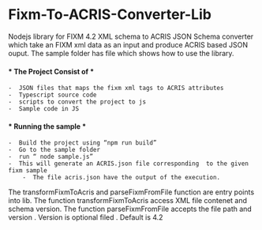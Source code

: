# Fixm-To-ACRIS-Converter-Lib

Nodejs library for FIXM 4.2 XML schema to ACRIS JSON Schema converter which take an FIXM xml data as an input and produce ACRIS based JSON ouput. The sample folder has file which shows how to use the library.  


####  * The Project Consist of * ####
	-  JSON files that maps the fixm xml tags to ACRIS attributes
	-  Typescript source code
	-  scripts to convert the project to js
	-  Sample code in JS
#### * Running the sample * ####
	-  Build the project using “npm run build”
	-  Go to the sample folder
	-  run “ node sample.js”
	-  This will generate an ACRIS.json file corresponding  to the given fixm sample
        -  The file acris.json have the output of the execution.
	
The transformFixmToAcris and parseFixmFromFile function are  entry points into lib. The function transformFixmToAcris access XML file contenet and schema version. The function parseFixmFromFile accepts the file path and version . Version is optional filed . Default is 4.2 
	

